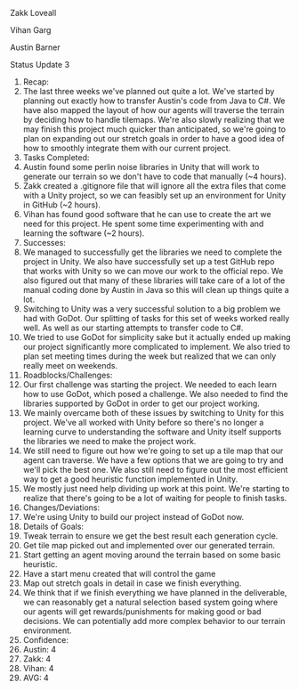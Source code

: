 Zakk Loveall

Vihan Garg

Austin Barner

Status Update 3

1. Recap:
  1. The last three weeks we've planned out quite a lot. We've started by planning out exactly how to transfer Austin's code from Java to C#. We have also mapped the layout of how our agents will traverse the terrain by deciding how to handle tilemaps. We're also slowly realizing that we may finish this project much quicker than anticipated, so we're going to plan on expanding out our stretch goals in order to have a good idea of how to smoothly integrate them with our current project.
2. Tasks Completed:
  1. Austin found some perlin noise libraries in Unity that will work to generate our terrain so we don't have to code that manually (~4 hours).
  2. Zakk created a .gitignore file that will ignore all the extra files that come with a Unity project, so we can feasibly set up an environment for Unity in GitHub (~2 hours).
  3. Vihan has found good software that he can use to create the art we need for this project. He spent some time experimenting with and learning the software (~2 hours).
3. Successes:
  1. We managed to successfully get the libraries we need to complete the project in Unity. We also have successfully set up a test GitHub repo that works with Unity so we can move our work to the official repo. We also figured out that many of these libraries will take care of a lot of the manual coding done by Austin in Java so this will clean up things quite a lot.
  2. Switching to Unity was a very successful solution to a big problem we had with GoDot. Our splitting of tasks for this set of weeks worked really well. As well as our starting attempts to transfer code to C#.
  3. We tried to use GoDot for simplicity sake but it actually ended up making our project significantly more complicated to implement. We also tried to plan set meeting times during the week but realized that we can only really meet on weekends.
4. Roadblocks/Challenges:
  1. Our first challenge was starting the project. We needed to each learn how to use GoDot, which posed a challenge. We also needed to find the libraries supported by GoDot in order to get our project working.
  2. We mainly overcame both of these issues by switching to Unity for this project. We've all worked with Unity before so there's no longer a learning curve to understanding the software and Unity itself supports the libraries we need to make the project work.
  3. We still need to figure out how we're going to set up a tile map that our agent can traverse. We have a few options that we are going to try and we'll pick the best one. We also still need to figure out the most efficient way to get a good heuristic function implemented in Unity.
  4. We mostly just need help dividing up work at this point. We're starting to realize that there's going to be a lot of waiting for people to finish tasks.
5. Changes/Deviations:
  1. We're using Unity to build our project instead of GoDot now.
6. Details of Goals:
  1. Tweak terrain to ensure we get the best result each generation cycle.
  2. Get tile map picked out and implemented over our generated terrain.
  3. Start getting an agent moving around the terrain based on some basic heuristic.
  4. Have a start menu created that will control the game
  5. Map out stretch goals in detail in case we finish everything.
  6. We think that if we finish everything we have planned in the deliverable, we can reasonably get a natural selection based system going where our agents will get rewards/punishments for making good or bad decisions. We can potentially add more complex behavior to our terrain environment.
7. Confidence:
  1. Austin: 4
  2. Zakk: 4
  3. Vihan: 4
  4. AVG: 4
